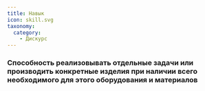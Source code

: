 ```yaml
---
title: Навык
icon: skill.svg
taxonomy:
  category:
    - Дискурс
---
```


### Способность реализовывать отдельные задачи или производить конкретные изделия при наличии всего необходимого для этого оборудования и материалов
